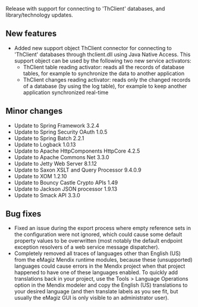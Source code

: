 Release with support for connecting to 'ThClient' databases, and library/technology updates.
## New features
- Added new support object ThClient connector for connecting to 'ThClient' databases through thclient.dll using Java Native Access. This support object can be used by the following two new service activators:
  - ThClient table reading activator: reads all the records of database tables, for example to synchronize the data to another application
  - ThClient changes reading activator: reads only the changed records of a database (by using the log table), for example to keep another application synchronized real-time
## Minor changes
- Update to Spring Framework 3.2.4
- Update to Spring Security OAuth 1.0.5
- Update to Spring Batch 2.2.1
- Update to Logback 1.0.13
- Update to Apache HttpComponents HttpCore 4.2.5
- Update to Apache Commons Net 3.3.0
- Update to Jetty Web Server 8.1.12
- Update to Saxon XSLT and Query Processor 9.4.0.9
- Update to XOM 1.2.10
- Update to Bouncy Castle Crypto APIs 1.49
- Update to Jackson JSON processor 1.9.13
- Update to Smack API 3.3.0
## Bug fixes
- Fixed an issue during the export process where empty reference sets in the configuration were not ignored, which could cause some default property values to be overwritten (most notably the default endpoint exception resolvers of a web service message dispatcher).
- Completely removed all traces of languages other than English (US) from the eMagiz Mendix runtime modules, because these (unsupported) languages could cause errors in the Mendix project when that project happened to have one of these languages enabled. To quickly add translations back in your project, use the Tools > Language Operations option in the Mendix modeler and copy the English (US) translations to your desired language (and then translate labels as you see fit, but usually the eMagiz GUI is only visible to an administrator user).
